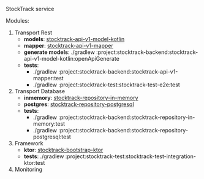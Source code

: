 StockTrack service

Modules:

1. Transport Rest
   - **models**: [stocktrack-api-v1-model-kotlin](project%2Fstocktrack-backend%2Fstocktrack-api-v1-model-kotlin)
   - **mapper**: [stocktrack-api-v1-mapper](project%2Fstocktrack-backend%2Fstocktrack-api-v1-mapper)
   - **generate models**: ./gradlew :project:stocktrack-backend:stocktrack-api-v1-model-kotlin:openApiGenerate
   - **tests**: 
     - ./gradlew :project:stocktrack-backend:stocktrack-api-v1-mapper:test
     - ./gradlew :project:stocktrack-test:stocktrack-test-e2e:test
2. Transport Database
   - **inmemory**: [stocktrack-repository-in-memory](project%2Fstocktrack-backend%2Fstocktrack-repository-in-memory)
   - **postgres**: [stocktrack-repository-postgresql](project%2Fstocktrack-backend%2Fstocktrack-repository-postgresql)
   - **tests**:
     - ./gradlew :project:stocktrack-backend:stocktrack-repository-in-memory:test
     - ./gradlew :project:stocktrack-backend:stocktrack-repository-postgresql:test
3. Framework
   - **ktor**: [stocktrack-bootstrap-ktor](project%2Fstocktrack-backend%2Fstocktrack-bootstrap-ktor)
   - **tests**: ./gradlew :project:stocktrack-test:stocktrack-test-integration-ktor:test
4. Monitoring

